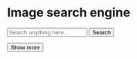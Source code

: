 <!DOCTYPE html>
<html lang="en">
<head>
    <meta charset="UTF-8">
    <meta name="viewport" content="width=device-width, initial-scale=1.0">
    <title>Image Search Engine</title>
    <link rel="stylesheet" href="style.css">
</head>
<body>
<h1>Image search engine</h1>
<form id="search-form">
    <input type="text" id="search-box" placeholder="Search anything here...">
    <button>Search</button>
</form>
<div id="search-result"></div>
<button id="show-more">Show more</button>

<script src="script.js"></script>
</body>
</html>